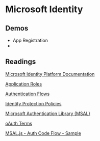 # Microsoft Identity

## Demos

- App Registration
-

## Readings

[Microsoft Identity Platform Documentation](https://docs.microsoft.com/en-us/azure/active-directory/develop/)

[Application Roles](https://docs.microsoft.com/en-us/azure/architecture/multitenant-identity/app-roles)

[Authentication Flows](https://docs.microsoft.com/en-us/azure/active-directory/develop/msal-authentication-flows)

[Identity Protection Policies](https://docs.microsoft.com/en-us/azure/active-directory/identity-protection/concept-identity-protection-policies)

[Microsoft Authentication Library (MSAL)](https://docs.microsoft.com/en-us/azure/active-directory/develop/msal-overview)

[oAuth Terms](https://www.soapui.org/docs/oauth2/oauth2-overview/)

[MSAL.js - Auth Code Flow - Sample](https://docs.microsoft.com/en-us/azure/active-directory/develop/quickstart-v2-javascript-auth-code)
